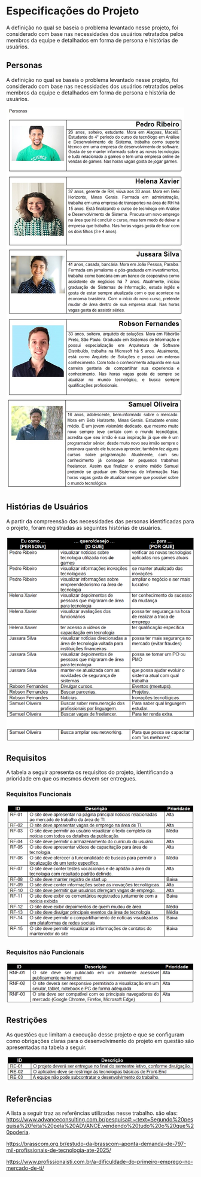 # Especificações do Projeto

 A definição no qual se baseia o problema levantado nesse projeto, foi considerado com base nas necessidades dos usuários retratados pelos membros da equipe e detalhados em forma de persona e histórias de usuários.


## Personas

A definição no qual se baseia o problema levantado nesse projeto, foi considerado com base nas necessidades dos usuários retratados pelos membros da equipe e detalhados em forma de persona e história de usuários.

![Personas](img/personas.jpg)

## Histórias de Usuários

A partir da compreensão das necessidades das personas identificadas para o projeto, foram registradas as seguintes histórias de usuários.

![Histórias de Usuário](img/historiasdeusuario.jpg)

## Requisitos

A tabela a seguir apresenta os requisitos do projeto, identificando a prioridade em que os mesmos devem ser entregues.

### Requisitos Funcionais

![Requisitos Funcionais](img/requisitosfuncionais.jpg)

### Requisitos não Funcionais

![Requisitos Não Funcionais](img/requisitosnaofuncionais.jpg)

## Restrições

As questões que limitam a execução desse projeto e que se configuram como obrigações claras para o desenvolvimento do projeto em questão são apresentadas na tabela a seguir.

![Restrições](img/restricoes.jpg)


## Referências
A lista a seguir traz as referências utilizadas nesse trabalho. são elas: 
https://www.advanceconsulting.com.br/pesquisa#:~:text=Segundo%20pesquisa%20feita%20pela%20ADVANCE,vendendo%20tudo%20o%20que%20poderia.

https://brasscom.org.br/estudo-da-brasscom-aponta-demanda-de-797-mil-profissionais-de-tecnologia-ate-2025/

https://www.profissionaisti.com.br/a-dificuldade-do-primeiro-emprego-no-mercado-de-ti/

